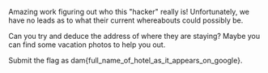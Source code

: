 Amazing work figuring out who this "hacker" really is! Unfortunately, we have no leads as to what their current whereabouts could possibly be.

Can you try and deduce the address of where they are staying? Maybe you can find some vacation photos to help you out.

Submit the flag as dam{full_name_of_hotel_as_it_appears_on_google}.